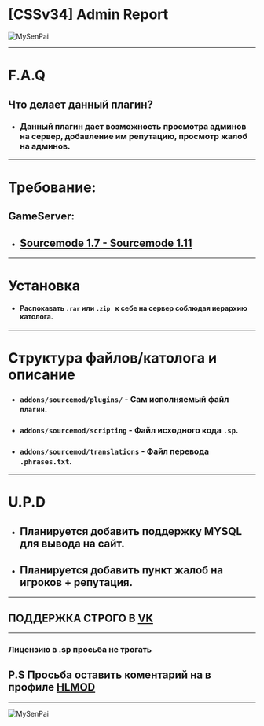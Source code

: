 # __[CSSv34] Admin Report__

![MySenPai](https://pa1.narvii.com/6862/6098ddd3be86e6253a9a2174796bf3fba9c06867r1-500-260_hq.gif)

***
# __F.A.Q__
 ## __Что делает данный плагин?__

- ### Данный плагин дает возможность просмотра админов на сервер, добавление им репутацию, просмотр жалоб на админов.
***
# __Требование__:
## __GameServer__:
- ## __[Sourcemode 1.7 - Sourcemode 1.11](https://www.sourcemod.net/downloads.php?branch=stable)__

***

# Установка
- #### Распокавать `.rar` или `.zip ` к себе на сервер соблюдая иерархию католога.
***

# Структура файлов/католога и описание
- ### __`addons/sourcemod/plugins/`__ - Сам исполняемый файл `плагин`.
- ### __`addons/sourcemod/scripting`__ - Файл исходного кода `.sp`.
- ### __`addons/sourcemod/translations`__ - Файл перевода `.phrases.txt`.
***

# U.P.D
- ## Планируется добавить поддержку MYSQL для вывода на сайт.
- ## Планируется добавить пункт жалоб на игроков + репутация.
***


 ## __ПОДДЕРЖКА СТРОГО В [VK](VK.COM/CYXARUK1337)__

***
### __Лицензию в .sp просьба не трогать__

## __P.S Просьба оставить коментарий на в профиле [HLMOD](https://hlmod.ru/members/pr-e-fix.110719/)__
***
![MySenPai](https://pa1.narvii.com/8008/5ff3a5128bf7a511810414eecce8018a7b0a52cer1-500-282_hq.gif)
